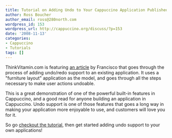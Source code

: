 ```yaml
---
title: Tutorial on Adding Undo to Your Cappuccino Application Published on ThinkVitamin
author: Ross Boucher
author_email: ross@280north.com
wordpress_id: 153
wordpress_url: http://cappuccino.org/discuss/?p=153
date: '2008-11-13'
categories:
- Cappuccino
- Tutorials
tags: []
---
```



ThinkVitamin.com is featuring [an article](http://www.thinkvitamin.com/features/ajax/add-undo-and-redo-to-your-web-application-with-cappuccino) by Francisco that goes through the process of adding undo/redo support to an existing application. It uses a "furniture layout" application as the model, and goes through all the steps necessary to make user actions undoable.

This is a great demonstration of one of the powerful built-in features in Cappuccino, and a good read for anyone building an application in Cappuccino. Undo support is one of those features that goes a long way in making your application more enjoyable to use, and customers will love you for it.

So go [checkout the tutorial](http://www.thinkvitamin.com/features/ajax/add-undo-and-redo-to-your-web-application-with-cappuccino), then get started adding undo support to your own applications!




